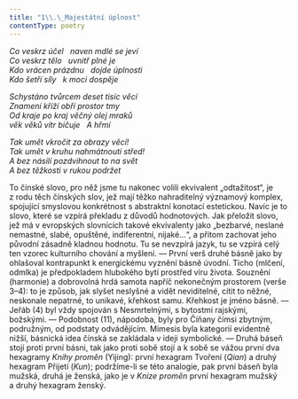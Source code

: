 ```yaml
---
title: "1\\.\_Majestátní úplnost"
contentType: poetry
---
```


<section>

_Co veskrz účel   naven mdlé se jeví  
Co veskrz tělo   uvnitř plné je  
Kdo vrácen prázdnu   dojde úplnosti  
Kdo šetří síly   k moci dospěje_

</section>

<section>

_Schystáno tvůrcem deset tisíc věcí  
Znamení kříží obří prostor tmy  
Od kraje po kraj věčný olej mraků  
věk věků vítr bičuje   A hřmí_

</section>

<section>

_Tak umět vkročit za obrazy věcí!  
Tak umět v kruhu nahmátnouti střed!  
A bez násilí pozdvihnout to na svět  
A bez těžkosti v rukou podržet_

</section>


<section>

To čínské slovo, pro něž jsme tu nakonec volili ekvivalent „odtažitost“, je z rodu těch čínských slov, jež mají těžko nahraditelný významový komplex, spojující smyslovou konkrétnost s abstraktní konotací estetickou. Navíc je to slovo, které se vzpírá překladu z důvodů hodnotových. Jak přeložit slovo, jež má v evropských slovnících takové ekvivalenty jako „bezbarvé, neslané nemastné, slabé, opuštěné, indiferentní, nijaké…“, a přitom zachovat jeho původní zásadně kladnou hodnotu. Tu se nevzpírá jazyk, tu se vzpírá celý ten vzorec kulturního chování a myšlení. — První verš druhé básně jako by ohlašoval kontrapunkt k energickému vyznění básně úvodní. Ticho (mlčení, odmlka) je předpokladem hlubokého bytí prostřed víru života. Souznění (harmonie) a dobrovolná hrdá samota napříč nekonečným prostorem (verše 3–4): to je způsob, jak slyšet neslyšné a vidět neviditelné, cítit to něžné, neskonale nepatrné, to unikavé, křehkost samu. Křehkost je jméno básně. — Jeřáb (4) byl vždy spojován s Nesmrtelnými, s bytostmi rajskými, božskými. — Podobnost (11), nápodoba, byly pro Číňany čímsi zbytným, podružným, od podstaty odvádějícím. Mimesis byla kategorií evidentně nižší, básnická idea čínská se zakládala v ideji symbolické. — Druhá báseň stojí proti první básni, tak jako proti sobě stojí a k sobě se vážou první dva hexagramy _Knihy_ _proměn_ (Yijing): první hexagram Tvoření (_Qian_) a druhý hexagram Přijetí (_Kun_); podržíme-li se této analogie, pak první báseň byla mužská, druhá je ženská, jako je v _Knize_ _proměn_ první hexagram mužský a druhý hexagram ženský.

</section>
